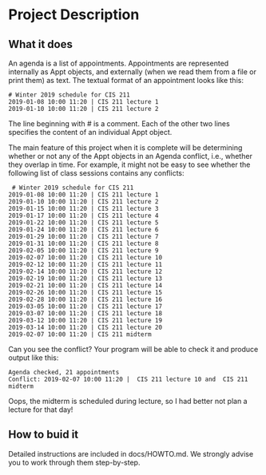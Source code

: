 # Project Description

## What it does 

An agenda is a list of appointments.  Appointments are represented 
internally as Appt objects, and externally  (when we read them from a 
file or print them) as text.  The textual format of an appointment 
looks like this: 

```
# Winter 2019 schedule for CIS 211
2019-01-08 10:00 11:20 | CIS 211 lecture 1
2019-01-10 10:00 11:20 | CIS 211 lecture 2
```

The line beginning with # is a comment.  Each of the other 
two lines specifies the content of an individual 
Appt object.  

The main feature of this project when it is complete 
will be determining whether or not any of the Appt objects 
in an Agenda conflict, i.e., whether they overlap in 
time.  For example, it might not be easy to see whether 
the following list of class sessions contains any conflicts: 

```
 # Winter 2019 schedule for CIS 211
2019-01-08 10:00 11:20 | CIS 211 lecture 1
2019-01-10 10:00 11:20 | CIS 211 lecture 2
2019-01-15 10:00 11:20 | CIS 211 lecture 3
2019-01-17 10:00 11:20 | CIS 211 lecture 4
2019-01-22 10:00 11:20 | CIS 211 lecture 5
2019-01-24 10:00 11:20 | CIS 211 lecture 6
2019-01-29 10:00 11:20 | CIS 211 lecture 7
2019-01-31 10:00 11:20 | CIS 211 lecture 8
2019-02-05 10:00 11:20 | CIS 211 lecture 9
2019-02-07 10:00 11:20 | CIS 211 lecture 10
2019-02-12 10:00 11:20 | CIS 211 lecture 11
2019-02-14 10:00 11:20 | CIS 211 lecture 12
2019-02-19 10:00 11:20 | CIS 211 lecture 13
2019-02-21 10:00 11:20 | CIS 211 lecture 14
2019-02-26 10:00 11:20 | CIS 211 lecture 15
2019-02-28 10:00 11:20 | CIS 211 lecture 16
2019-03-05 10:00 11:20 | CIS 211 lecture 17
2019-03-07 10:00 11:20 | CIS 211 lecture 18
2019-03-12 10:00 11:20 | CIS 211 lecture 19
2019-03-14 10:00 11:20 | CIS 211 lecture 20
2019-02-07 10:00 11:20 | CIS 211 midterm
```

Can you see the conflict?  Your program will be able
to check it and produce output like this: 

```
Agenda checked, 21 appointments
Conflict: 2019-02-07 10:00 11:20 |  CIS 211 lecture 10 and  CIS 211 midterm
```

Oops, the midterm is scheduled during lecture, 
so I had better not plan a lecture for that day! 

## How to buid it

Detailed instructions are included in docs/HOWTO.md. 
We strongly advise you to work through them step-by-step. 

